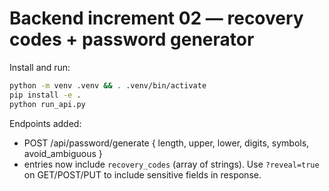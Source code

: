 # Backend increment 02 — recovery codes + password generator

Install and run:

```bash
python -m venv .venv && . .venv/bin/activate
pip install -e .
python run_api.py
```

Endpoints added:
- POST /api/password/generate { length, upper, lower, digits, symbols, avoid_ambiguous }
- entries now include `recovery_codes` (array of strings). Use `?reveal=true` on GET/POST/PUT to include sensitive fields in response.
